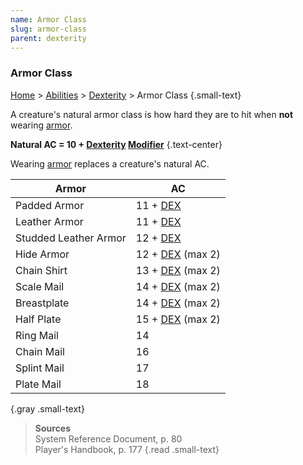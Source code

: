 ```yaml
---
name: Armor Class
slug: armor-class
parent: dexterity
---
```

### Armor Class
[Home](dm-operations-center) > [Abilities](abilities-menu) > [Dexterity](dexterity) > Armor Class {.small-text}

A creature's natural armor class is how hard they are to hit when **not** wearing [armor](armor).

 **Natural AC = 10 + [Dexterity](dexterity) [Modifier](ability-modifiers)** {.text-center}

Wearing [armor](armor) replaces a creature's natural AC.

| Armor               | AC             |
| --------------------- | ---------------- |
| Padded Armor          | 11 + [DEX](DEXTERITY)         |
| Leather Armor         | 11 + [DEX](DEXTERITY)         |
| Studded Leather Armor | 12 + [DEX](DEXTERITY)         |
| Hide Armor            | 12 + [DEX](DEXTERITY) (max 2) |
| Chain Shirt           | 13 + [DEX](DEXTERITY) (max 2) |
| Scale Mail            | 14 + [DEX](DEXTERITY) (max 2) |
| Breastplate           | 14 + [DEX](DEXTERITY) (max 2) |
| Half Plate            | 15 + [DEX](DEXTERITY) (max 2) |
| Ring Mail             | 14               |
| Chain Mail            | 16               |
| Splint Mail           | 17               |
| Plate Mail            | 18               |
{.gray .small-text}

> **Sources** <br/>
> System Reference Document, p. 80<br/>
> Player's Handbook, p. 177
{.read .small-text}

